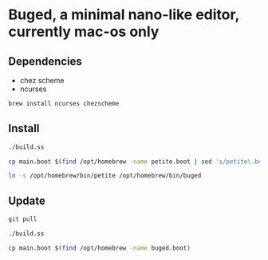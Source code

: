 # Buged, a minimal nano-like editor, currently mac-os only
## Dependencies
* chez scheme
* ncurses

``` sh
brew install ncurses chezscheme
```
## Install
``` sh 
./build.ss
```
``` sh
cp main.boot $(find /opt/homebrew -name petite.boot | sed 's/petite\.boot/buged.boot/')
```
``` sh
ln -s /opt/homebrew/bin/petite /opt/homebrew/bin/buged
```

## Update

``` sh
git pull
```
``` sh
./build.ss
```
``` sh
cp main.boot $(find /opt/homebrew -name buged.boot)
```